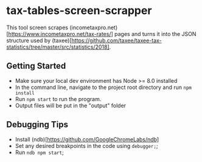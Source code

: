 # tax-tables-screen-scrapper

This tool screen scrapes (incometaxpro.net)[https://www.incometaxpro.net/tax-rates/] pages and turns it into the JSON structure used by (taxee)[https://github.com/taxee/taxee-tax-statistics/tree/master/src/statistics/2018].

## Getting Started

- Make sure your local dev environment has Node >= 8.0 installed
- In the command line, navigate to the project root directory and run `npm install`
- Run `npm start` to run the program.
- Output files will be put in the "output" folder

## Debugging Tips

- Install (ndb)[https://github.com/GoogleChromeLabs/ndb]
- Set any desired breakpoints in the code using `debugger;`;
- Run `ndb npm start`;